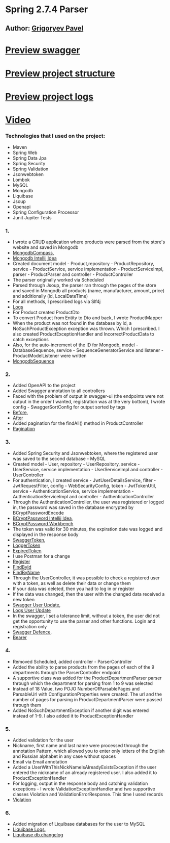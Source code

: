 # Spring 2.7.4 Parser

## Author: [Grigoryev Pavel](https://pavelgrigoryev.github.io/GrigoryevPavel/)

# [Preview swagger](src/main/resources/static/preview1.png)

# [Preview project structure](src/main/resources/static/preview2.png)

# [Preview project logs](src/main/resources/static/preview3.png)

# [Video](https://youtu.be/SkCNhmGRQfw)

### Technologies that I used on the project:

* Maven
* Spring Web
* Spring Data Jpa
* Spring Security
* Spring Validation
* Jsonwebtoken
* Lombok
* MySQL
* Mongodb
* Liquibase
* Jsoup
* Openapi
* Spring Configuration Processor
* Junit Jupiter Tests

### 1.

- I wrote a CRUD application where products were parsed from the store's website and saved in Mongodb
- [MongodbCompass](src/main/resources/static/mongodbcompass.png),
- [Mongodb Intellij Idea](src/main/resources/static/mongoIdea.png)
- Created document model - Product,repository - ProductRepository, service - ProductService,
  service implementation - ProductServiceImpl, parser - ProductParser  and controller - ProductController 
- The parser originally worked via Scheduled
- Parsed through Jsoup, the parser ran through the pages of the store and saved in Mongodb
  all products (name, manufacturer, amount, price) and additionally (id, LocalDateTime)
- For all methods, I prescribed logs via Slf4j
- [Logs](src/main/resources/static/logs.png)
- For Product created ProductDto
- To convert Product from Entity to Dto and back, I wrote ProductMapper
- When the product was not found in the database by id, a NoSuchProductException exception was thrown.
  Which I prescribed. I also created ProductExceptionHandler and IncorrectProductData to catch exceptions
- Also, for the auto-increment of the ID for Mongodb, model - DatabaseSequence, service - SequenceGeneratorService 
  and listener - ProductModelListener were written
- [MongodbSequence](src/main/resources/static/mongodbsequence.png)

### 2.

- Added OpenAPI to the project
- Added Swagger annotation to all controllers
- Faced with the problem of output in swagger-ui (the endpoints were not output in the order I wanted,
  registration was at the very bottom), I wrote config - SwaggerSortConfig  for output sorted by tags
- [Before](src/main/resources/static/beforeswaggerconfig.png),
- [After](src/main/resources/static/afterswaggerconfig.png)
- Added pagination for the findAll() method in ProductController
- [Pagination](src/main/resources/static/pagination.png)

### 3.

- Added Spring Security and Jsonwebtoken, where the registered user was saved
  to the second database - MySQL
- Created model - User, repository - UserRepository, service - UserService, service implementation -
  UserServiceImpl and controller - UserController
- For authentication, I created service - JwtUserDetailsService, filter - JwtRequestFilter, config - WebSecurityConfig,
  token - JwtTokenUtil, service - AuthenticationService, service implementation - AuthenticationServiceImpl and
  controller - AuthenticationController 
- Through the AuthenticationController, the user was registered or logged in, the password was saved in the database
  encrypted by BCryptPasswordEncode
- [BCryptPassword Intellij Idea](src/main/resources/static/bcryptpasswordidea.png),
- [BCryptPassword Workbench](src/main/resources/static/bcryptpasswordworkbeanch.png)
- The token was valid for 30 minutes, the expiration date was logged and displayed in the response body
- [SwaggerToken](src/main/resources/static/swaggertoken.png),
- [LoggerToken](src/main/resources/static/loggertoken.png)
- [ExpiredToken](src/main/resources/static/expiredtoken.png)
- I use Postman for a change
- [Register](src/main/resources/static/postmanregister.png)
- [FindById](src/main/resources/static/postmanfindbyid.png)
- [FindByName](src/main/resources/static/postmanfindbyname.png)
- Through the UserController, it was possible to check a registered user with a token, as well as delete
  their data or change them
- If your data was deleted, then you had to log in or register
- If the data was changed, then the user with the changed data received a new token
- [Swagger User Update](src/main/resources/static/swaggeruserupdate.png),
- [Logs User Update](src/main/resources/static/ideauserupdate.png)
- In the swagger, I set a tolerance limit, without a token, the user did not get the opportunity to use the parser and other
  functions. Login and registration only
- [Swagger Defence](src/main/resources/static/swaggerdefence.png),
- [Bearer](src/main/resources/static/bearer.png)

### 4.

- Removed Scheduled, added controller - ParserController
- Added the ability to parse products from the pages of each of the 9 departments through the ParserController endpoint
- A supportive class was added for the ProductDepartmentParser parser through which the department for parsing from 1 to
  9 was selected
- Instead of 18 Value, two POJO NumberOfParsablePages and ParsableUrl with ConfigurationProperties were created.
  The url and the number of pages for parsing in ProductDepartmentParser were passed through them
- Added NoSuchDepartmentException if another digit was entered instead of 1-9.
  I also added it to ProductExceptionHandler

### 5.

- Added validation for the user
- Nickname, first name and last name were processed through the annotation Pattern, which allowed you to enter only letters
  of the English and Russian alphabet in any case without spaces
- Email via Email annotation
- Added a UserWithThisNickNameIsAlreadyExistsException if the user entered the nickname of an already registered user.
  I also added it to ProductExceptionHandler
- For logging, output in the response body and catching validation exceptions - I wrote
  ValidationExceptionHandler and two supportive classes Violation and ValidationErrorResponse.
  This time I used records
- [Violation](src/main/resources/static/swaggervalidation.png)

### 6.

- Added migration of Liquibase databases for the user to MySQL
- [Liquibase Logs](src/main/resources/static/liquibaselogs.png),
- [Liquibase db.changelog](src/main/resources/static/liqubasechangelog.png)
